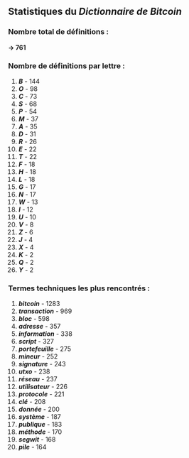 ## Statistiques du *Dictionnaire de Bitcoin*

### Nombre total de définitions : 
**-> 761**

### Nombre de définitions par lettre :
1. ***B*** - 144
2. ***O*** - 98
3. ***C*** - 73
4. ***S*** - 68
5. ***P*** - 54
6. ***M*** - 37
7. ***A*** - 35
8. ***D*** - 31
9. ***R*** - 26
10. ***E*** - 22
11. ***T*** - 22
12. ***F*** - 18
13. ***H*** - 18
14. ***L*** - 18
15. ***G*** - 17
16. ***N*** - 17
17. ***W*** - 13
18. ***I*** - 12
19. ***U*** - 10
20. ***V*** - 8
21. ***Z*** - 6
22. ***J*** - 4
23. ***X*** - 4
24. ***K*** - 2
25. ***Q*** - 2
26. ***Y*** - 2

### Termes techniques les plus rencontrés :
1. ***bitcoin*** - 1283
2. ***transaction*** - 969
3. ***bloc*** - 598
4. ***adresse*** - 357
5. ***information*** - 338
6. ***script*** - 327
7. ***portefeuille*** - 275
8. ***mineur*** - 252
9. ***signature*** - 243
10. ***utxo*** - 238
11. ***réseau*** - 237
12. ***utilisateur*** - 226
13. ***protocole*** - 221
14. ***clé*** - 208
15. ***donnée*** - 200
16. ***système*** - 187
17. ***publique*** - 183
18. ***méthode*** - 170
19. ***segwit*** - 168
20. ***pile*** - 164
